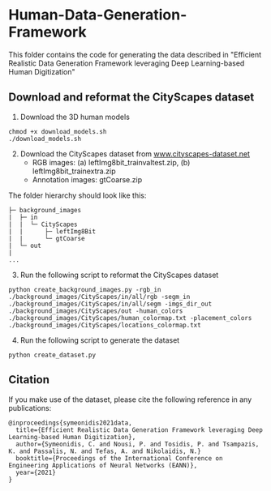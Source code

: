 # Human-Data-Generation-Framework

This folder contains the code for generating the data described in "Efficient Realistic Data Generation Framework leveraging Deep Learning-based Human Digitization"

## Download and reformat the CityScapes dataset

1. Download the 3D human models

```
chmod +x download_models.sh
./download_models.sh
```

2. Download the CityScapes dataset from www.cityscapes-dataset.net <br />
    * RGB images: (a) leftImg8bit_trainvaltest.zip,  (b) leftImg8bit_trainextra.zip <br />
    * Annotation images: gtCoarse.zip <br />

The folder hierarchy should look like this:
```
├─ background_images
|  ├─ in
|  |  └─ CityScapes
|  |      ├─ leftImg8Bit
|  |      └─ gtCoarse
|  └─ out
|      
...
```
3. Run the following script to reformat the CityScapes dataset
```
python create_background_images.py -rgb_in ./background_images/CityScapes/in/all/rgb -segm_in ./background_images/CityScapes/in/all/segm -imgs_dir_out ./background_images/CityScapes/out -human_colors ./background_images/CityScapes/human_colormap.txt -placement_colors ./background_images/CityScapes/locations_colormap.txt
``` 
4. Run the following script to generate the dataset
```
python create_dataset.py
```   
## Citation
If you make use of the dataset, please cite the following reference in any publications:
```
@inproceedings{symeonidis2021data,
  title={Efficient Realistic Data Generation Framework leveraging Deep Learning-based Human Digitization},
  author={Symeonidis, C. and Nousi, P. and Tosidis, P. and Tsampazis, K. and Passalis, N. and Tefas, A. and Nikolaidis, N.}
  booktitle={Proceedings of the International Conference on Engineering Applications of Neural Networks (EANN)},
  year={2021}
}
```

